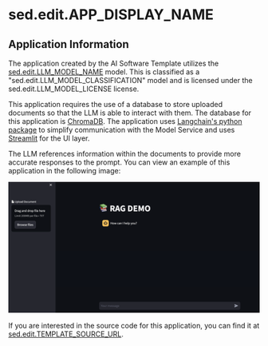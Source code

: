 <!-- Original Recipe README: https://github.com/containers/ai-lab-recipes/blob/main/recipes/natural_language_processing/rag/README.md
-->

# sed.edit.APP_DISPLAY_NAME

## Application Information

The application created by the AI Software Template utilizes the [sed.edit.LLM_MODEL_NAME](sed.edit.LLM_MODEL_SRC) model. This is classified as a "sed.edit.LLM_MODEL_CLASSIFICATION" model and is licensed under the sed.edit.LLM_MODEL_LICENSE license.

This application requires the use of a database to store uploaded documents so that the LLM is able to interact with them. The database for this application is [ChromaDB](https://www.trychroma.com/). The application uses [Langchain's python package](https://python.langchain.com/docs/introduction/) to simplify communication with the Model Service and uses [Streamlit](https://streamlit.io/) for the UI layer.

The LLM references information within the documents to provide more accurate responses to the prompt. You can view an example of this application in the following image:

![image](./images/rag.png)

If you are interested in the source code for this application, you can find it at [sed.edit.TEMPLATE_SOURCE_URL](sed.edit.TEMPLATE_SOURCE_URL).